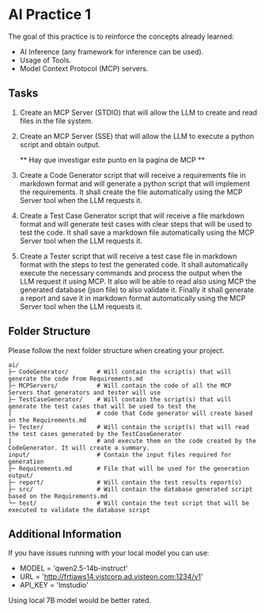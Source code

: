 # AI Practice 1

The goal of this practice is to reinforce the concepts already learned:

- AI Inference (any framework for inference can be used).
- Usage of Tools.
- Model Context Protocol (MCP) servers.

## Tasks

1. Create an MCP Server (STDIO) that will allow the LLM to create and read files in the file system.
2. Create an MCP Server (SSE) that will allow the LLM to execute a python script and obtain output. 

   ** Hay que investigar este punto en la pagina de MCP **

3. Create a Code Generator script that will receive a requirements file in markdown format and will
   generate a python script that will implement the requirements. It shall create the file automatically
   using the MCP Server tool when the LLM requests it.
4. Create a Test Case Generator script that will receive a file markdown format and will generate
   test cases with clear steps that will be used to test the code. It shall save a markdown file automatically
   using the MCP Server tool when the LLM requests it.
5. Create a Tester script that will receive a test case file in markdown format with the steps to test
   the generated code. It shall automatically execute the necessary commands and process the output
   when the LLM request it using MCP. It also will be able to read also using MCP the generated database
   (json file) to also validate it. Finally it shall generate a report and save it in markdown format automatically
   using the MCP Server tool when the LLM requests it.

## Folder Structure

Please follow the next folder structure when creating your project.

```
ai/
├─ CodeGenerator/        # Will contain the script(s) that will generate the code from Requirements.md
├─ MCPServers/           # Will contain the code of all the MCP Servers that generators and tester will use
├─ TestCaseGenerator/    # Will contain the script(s) that will generate the test cases that will be used to test the
|                        # code that Code generator will create based on the Requirements.md
├─ Tester/               # Will contain the script(s) that will read the test cases generated by the TestCaseGenerator
|                        # and execute them on the code created by the CodeGenerator. It will create a summary.
input/                   # Contain the input files required for generation
├─ Requirements.md       # File that will be used for the generation
output/
├─ report/               # Will contain the test results report(s)
├─ src/                  # Will contain the database generated script based on the Requirements.md
└─ test/                 # Will contain the test script that will be executed to validate the database script
```

## Additional Information

If you have issues running with your local model you can use:

 * MODEL = 'qwen2.5-14b-instruct'
 * URL = 'http://frtiaws14.vistcorp.ad.visteon.com:1234/v1'
 * API_KEY = 'lmstudio'

Using local 7B model would be better rated.
